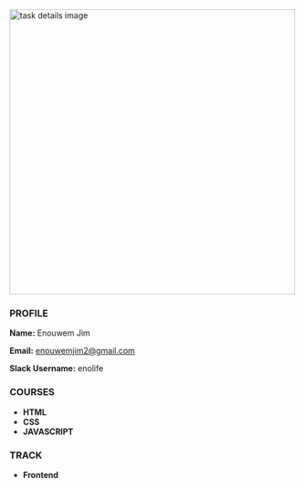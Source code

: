  <img src="https://res.cloudinary.com/dvhndpbun/image/upload/q_auto:good/v1584751105/task1_d7qdgu.png" alt="task details image" width="500"/>
  
   
   
   ### PROFILE
 **Name:** Enouwem Jim
 
**Email:** enouwemjim2@gmail.com

**Slack Username:** enolife

 ### COURSES
 - **HTML**
 - **CSS**
 - **JAVASCRIPT**

 ### TRACK
 - **Frontend**
